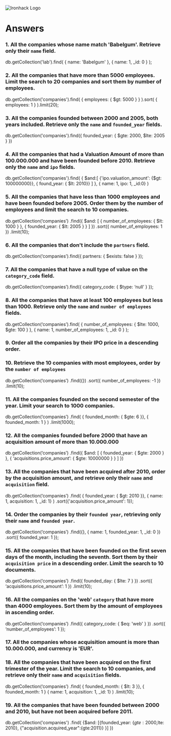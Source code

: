 ![Ironhack Logo](https://i.imgur.com/1QgrNNw.png)

# Answers

### 1. All the companies whose name match 'Babelgum'. Retrieve only their `name` field.

db.getCollection('lab').find(
  { name: 'Babelgum' },
  { name: 1, _id: 0 }
);

### 2. All the companies that have more than 5000 employees. Limit the search to 20 companies and sort them by **number of employees**.
db.getCollection('companies').find(
   { employees: { $gt: 5000 } }
).sort(
   { employees: 1 }
).limit(20); 

### 3. All the companies founded between 2000 and 2005, both years included. Retrieve only the `name` and `founded_year` fields.

db.getCollection('companies').find({
  founded_year: {
    $gte: 2000,
    $lte: 2005
  }
})

### 4. All the companies that had a Valuation Amount of more than 100.000.000 and have been founded before 2010. Retrieve only the `name` and `ipo` fields.

db.getCollection('companies').find(
    {
        $and:[
            {'ipo.valuation_amount': {$gt: 100000000}},
            { found_year: { $lt: 2010}}
        ]
    },
    { name: 1, ipo: 1, _id:0}
)

### 5. All the companies that have less than 1000 employees and have been founded before 2005. Order them by the number of employees and limit the search to 10 companies.

db.getCollection(‘companies’)
  .find({
    $and: [
      { number_of_employees: { $lt: 1000 } },
      { founded_year: { $lt: 2005 } }
    ]
  })
  .sort({ number_of_employees: 1 })
  .limit(10);

### 6. All the companies that don't include the `partners` field.

db.getCollection(‘companies’).find({
  partners: { $exists: false }
});

### 7. All the companies that have a null type of value on the `category_code` field.

db.getCollection(‘companies’).find({
  category_code: { $type: ‘null’ }
});

### 8. All the companies that have at least 100 employees but less than 1000. Retrieve only the `name` and `number of employees` fields.

db.getCollection(‘companies’).find(
  {
    number_of_employees: { $lte: 1000, $gte: 100 }
  },
  { name: 1, number_of_employees: 1, _id: 0 }
);

### 9. Order all the companies by their IPO price in a descending order.

<!-- Your Code Goes Here -->

### 10. Retrieve the 10 companies with most employees, order by the `number of employees`

db.getCollection(‘companies’)
  .find({})
  .sort({ number_of_employees: -1 })
  .limit(10);

### 11. All the companies founded on the second semester of the year. Limit your search to 1000 companies.

db.getCollection(‘companies’)
   .find(
    { founded_month: { $gte: 6 }},
    { founded_month: 1 }
   )
   .limit(1000);

### 12. All the companies founded before 2000 that have an acquisition amount of more than 10.000.000

db.getCollection(‘companies’)
  .find({
    $and: [
      { founded_year: { $gte: 2000 } },
      {
        ‘acquisitions.price_amount’: {
          $gte: 10000000
        }
      }
    ]
  })

### 13. All the companies that have been acquired after 2010, order by the acquisition amount, and retrieve only their `name` and `acquisition` field.

db.getCollection(‘companies’)
  .find(
    { founded_year: { $gt: 2010 }},
    { name: 1, acquisition: 1, _id: 1}
  )
  .sort({'acquisition.price_amount': 1});

### 14. Order the companies by their `founded year`, retrieving only their `name` and `founded year`.

db.getCollection(‘companies’)
  .find({}, { name: 1, founded_year: 1, _id: 0 })
  .sort({ founded_year: 1 });

### 15. All the companies that have been founded on the first seven days of the month, including the seventh. Sort them by their `acquisition price` in a descending order. Limit the search to 10 documents.

db.getCollection(‘companies’)
  .find({ founded_day: { $lte: 7 } })
  .sort({ ‘acquisitions.price_amount’: 1 })
  .limit(10);

### 16. All the companies on the 'web' `category` that have more than 4000 employees. Sort them by the amount of employees in ascending order.

db.getCollection(‘companies’)
  .find({ category_code: { $eq: 'web' } })
  .sort({ ‘number_of_employees’: 1 });

### 17. All the companies whose acquisition amount is more than 10.000.000, and currency is 'EUR'.

<!-- Your Code Goes Here -->

### 18. All the companies that have been acquired on the first trimester of the year. Limit the search to 10 companies, and retrieve only their `name` and `acquisition` fields.

db.getCollection(‘companies’)
   .find(
    { founded_month: { $lt: 3 }},
    { founded_month: 1 }
    { name: 1, acquisition: 1, _id: 1}
   )
   .limit(10);

### 19. All the companies that have been founded between 2000 and 2010, but have not been acquired before 2011.

db.getCollection('companies')
.find(
   {$and:
   [{founded_year: {$gte: 2000,$lte: 2010},
   {"acquisition.acquired_year":{gte:2011}}
  }]
})
